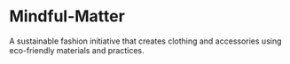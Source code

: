 # Mindful-Matter
A sustainable fashion initiative that creates clothing and accessories using eco-friendly materials and practices.
